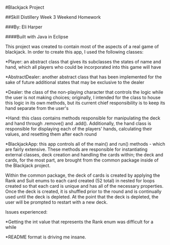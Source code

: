 #Blackjack Project

##Skill Distillery Week 3 Weekend Homework

###By: Eli Harper

####Built with Java in Eclipse

This project was created to contain most of the aspects of a real game of blackjack. In order to create this app, I used the following classes:

*Player: an abstract class that gives its subclasses the states of name and hand, which all players who could be incorporated into this game will have

*AbstractDealer: another abstract class that has been implemented for the sake of future additional states that may be exclusive to the dealer

*Dealer: the class of the non-playing character that controls the logic while the user is not making choices; originally, I intended for the class to house this logic in its own methods, but its current chief responsibility is to keep its hand separate from the user's

*Hand: this class contains methods responsible for manipulating the deck and hand through .remove() and .add(). Additionally, the hand class is responsible for displaying each of the players' hands, calculating their values, and resetting them after each round

*BlackjackApp: this app controls all of the main() and run() methods - which are fairly extensive. These methods are responsible for instantiating external classes, deck creation and handling the cards within; the deck and cards, for the most part, are brought from the common package inside of the Blackjack project.

Within the common package, the deck of cards is created by applying the Rank and Suit enums to each card created (52 total) in nested for loops created so that each card is unique and has all of the necessary properties. Once the deck is created, it is shuffled prior to the round and is continually used until the deck is depleted. At the point that the deck is depleted, the user will be prompted to restart with a new deck.

Issues experienced:

*Getting the int value that represents the Rank enum was difficult for a while

*README format is driving me insane.
